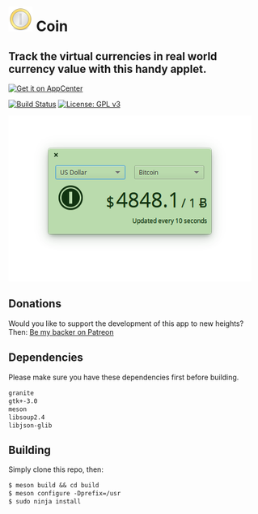 # ![icon](data/icon.png) Coin
## Track the virtual currencies in real world currency value with this handy applet.
[![Get it on AppCenter](https://appcenter.elementary.io/badge.svg)](https://appcenter.elementary.io/com.github.lainsce.coin)

[![Build Status](https://travis-ci.org/lainsce/coin.svg?branch=master)](https://travis-ci.org/lainsce/coin)
[![License: GPL v3](https://img.shields.io/badge/License-GPL%20v3-blue.svg)](http://www.gnu.org/licenses/gpl-3.0)

![Screenshot](data/shot.png)

## Donations

Would you like to support the development of this app to new heights? Then:
[Be my backer on Patreon](https://www.patreon.com/lainsce)

## Dependencies

Please make sure you have these dependencies first before building.

```
granite
gtk+-3.0
meson
libsoup2.4
libjson-glib
```

## Building

Simply clone this repo, then:

```
$ meson build && cd build
$ meson configure -Dprefix=/usr
$ sudo ninja install
```
